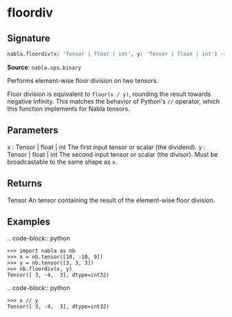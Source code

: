 # floordiv

## Signature

```python
nabla.floordiv(x: 'Tensor | float | int', y: 'Tensor | float | int') -> 'Tensor'
```

**Source**: `nabla.ops.binary`

Performs element-wise floor division on two tensors.

Floor division is equivalent to `floor(x / y)`, rounding the result
towards negative infinity. This matches the behavior of Python's `//`
operator, which this function implements for Nabla tensors.

Parameters
----------
x : Tensor | float | int
    The first input tensor or scalar (the dividend).
y : Tensor | float | int
    The second input tensor or scalar (the divisor). Must be broadcastable
    to the same shape as `x`.

Returns
-------
Tensor
    An tensor containing the result of the element-wise floor division.

Examples
--------

.. code-block:: python

    >>> import nabla as nb
    >>> x = nb.tensor([10, -10, 9])
    >>> y = nb.tensor([3, 3, 3])
    >>> nb.floordiv(x, y)
    Tensor([ 3, -4,  3], dtype=int32)


.. code-block:: python

    >>> x // y
    Tensor([ 3, -4,  3], dtype=int32)

